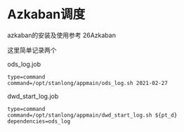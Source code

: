 # Azkaban调度

azkaban的安装及使用参考 26Azkaban

这里简单记录两个

ods_log.job

```shell
type=command
command=/opt/stanlong/appmain/ods_log.sh 2021-02-27
```

dwd_start_log.job

```shell
type=command
command=/opt/stanlong/appmain/dwd_start_log.sh ${pt_d}
dependencies=ods_log
```



